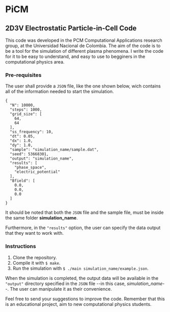 # PiCM
## 2D3V Electrostatic Particle-in-Cell Code

This code was developed in the PCM Computational Applications research group, at the Universidad Nacional de Colombia. The aim of the code is to be a tool for the simulation of different plasma phenomena. I write the code for it to be easy to understand, and easy to use to begginers in the computational physics area.

### Pre-requisites

The user shall provide a `JSON` file, like the one shown below, wich contains all of the information needed to start the simulation.

```
{
  "N": 10000,
  "steps": 1000,
  "grid_size": [
    64,
    64
  ],
  "ss_frequency": 10,
  "dt": 0.05,
  "dx": 1.0,
  "dy": 1.0,
  "sample": "simulation_name/sample.dat",
  "seed": 53668301,
  "output": "simulation_name",
  "results": [
    "phase_space",
    "electric_potential"
  ],
  "Bfield": [
    0.0,
    0.0,
    0.0
  ]
}
```
It should be noted that both the `JSON` file and the sample file, must be inside the same folder **simulation_name**.

Furthermore, in the `"results"` option, the user can specify the data output that they want to work with.

### Instructions
1. Clone the repository.
2. Compile it with `$ make`.
3. Run the simulation with `$ ./main simulation_name/example.json`.

When the simulation is completed, the output data will be available in the `"output"` directory specified in the `JSON` file --in this case, *simulation_name*--. The user can manipulate it as their convenience.

Feel free to send your suggestions to improve the code. Remember that this is an educational project, aim to new computational physics students.
